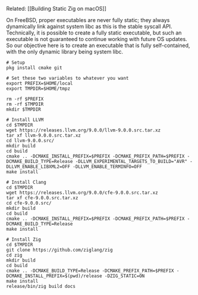 Related: [[Building Static Zig on macOS]]

On FreeBSD, proper executables are never fully static; they always dynamically link against system libc as this is the stable syscall API. Technically, it is possible to create a fully static executable, but such an executable is not guaranteed to continue working with future OS updates. So our objective here is to create an executable that is fully self-contained, with the only dynamic library being system libc.

```
# Setup
pkg install cmake git

# Set these two variables to whatever you want
export PREFIX=$HOME/local
export TMPDIR=$HOME/tmpz

rm -rf $PREFIX
rm -rf $TMPDIR
mkdir $TMPDIR

# Install LLVM
cd $TMPDIR
wget https://releases.llvm.org/9.0.0/llvm-9.0.0.src.tar.xz
tar xf llvm-9.0.0.src.tar.xz
cd llvm-9.0.0.src/
mkdir build
cd build
cmake .. -DCMAKE_INSTALL_PREFIX=$PREFIX -DCMAKE_PREFIX_PATH=$PREFIX -DCMAKE_BUILD_TYPE=Release -DLLVM_EXPERIMENTAL_TARGETS_TO_BUILD="AVR" -DLLVM_ENABLE_LIBXML2=OFF -DLLVM_ENABLE_TERMINFO=OFF
make install

# Install Clang
cd $TMPDIR
wget https://releases.llvm.org/9.0.0/cfe-9.0.0.src.tar.xz
tar xf cfe-9.0.0.src.tar.xz
cd cfe-9.0.0.src/
mkdir build
cd build
cmake .. -DCMAKE_INSTALL_PREFIX=$PREFIX -DCMAKE_PREFIX_PATH=$PREFIX -DCMAKE_BUILD_TYPE=Release
make install

# Install Zig
cd $TMPDIR
git clone https://github.com/ziglang/zig
cd zig
mkdir build
cd build
cmake .. -DCMAKE_BUILD_TYPE=Release -DCMAKE_PREFIX_PATH=$PREFIX -DCMAKE_INSTALL_PREFIX=$(pwd)/release -DZIG_STATIC=ON
make install
release/bin/zig build docs
```